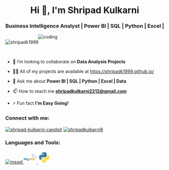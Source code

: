 <h1 align="center">Hi 👋, I'm Shripad Kulkarni</h1>
<h3 align="center">Business Intelligence Analyst | Power BI | SQL | Python | Excel |</h3>
<img align="right" alt="coding" width="400" src="https://user-images.githubusercontent.com/55389276/140866485-8fb1c876-9a8f-4d6a-98dc-08c4981eaf70.gif">
<p align="left"> <img src="https://komarev.com/ghpvc/?username=shripadk1999&label=Profile%20views&color=0e75b6&style=flat" alt="shripadk1999" /> </p>

<p align="left"> <a href="https://twitter.com/" target="blank"><img src="https://img.shields.io/twitter/follow/?logo=twitter&style=for-the-badge" alt="" /></a> </p>

- 👯 I’m looking to collaborate on **Data Analysis Projects**

- 👨‍💻 All of my projects are available at https://shripadk1999.github.io/

- 💬 Ask me about **Power BI | SQL | Python | Excel | Data**

- 📫 How to reach me **shripadkulkarni2212@gmail.com**

- ⚡ Fun fact **I'm Easy Going!**

<h3 align="left">Connect with me:</h3>
<p align="left">
<a href="https://linkedin.com/in/shripad-kulkarni-candoit" target="blank"><img align="center" src="https://raw.githubusercontent.com/rahuldkjain/github-profile-readme-generator/master/src/images/icons/Social/linked-in-alt.svg" alt="shripad-kulkarni-candoit" height="30" width="40" /></a>
<a href="https://www.hackerrank.com/shripadkulkarni8" target="blank"><img align="center" src="https://raw.githubusercontent.com/rahuldkjain/github-profile-readme-generator/master/src/images/icons/Social/hackerrank.svg" alt="shripadkulkarni8" height="30" width="40" /></a>

</p>

<h3 align="left">Languages and Tools:</h3>
<p align="left"> <a href="https://www.microsoft.com/en-us/sql-server" target="_blank" rel="noreferrer"> <img src="https://www.svgrepo.com/show/303229/microsoft-sql-server-logo.svg" alt="mssql" width="40" height="40"/> </a> <a href="https://www.mysql.com/" target="_blank" rel="noreferrer"> <img src="https://raw.githubusercontent.com/devicons/devicon/master/icons/mysql/mysql-original-wordmark.svg" alt="mysql" width="40" height="40"/> </a> <a href="https://www.python.org" target="_blank" rel="noreferrer"> <img src="https://raw.githubusercontent.com/devicons/devicon/master/icons/python/python-original.svg" alt="python" width="40" height="40"/> </a> </p>
